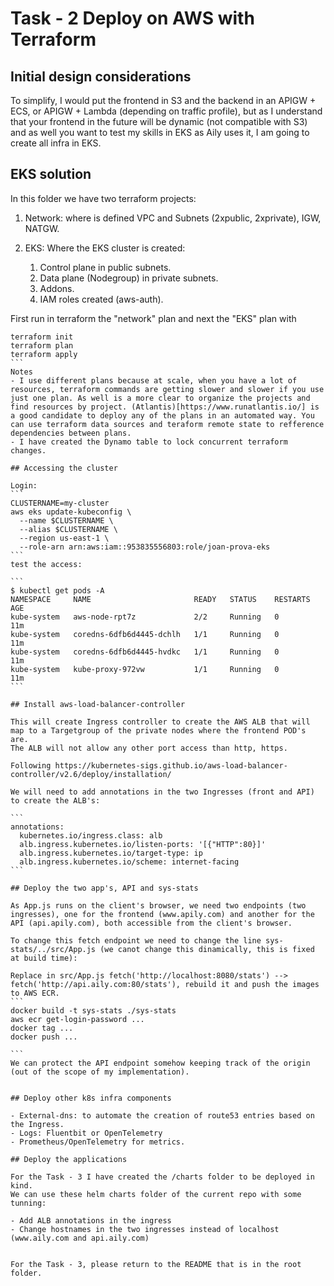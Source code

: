 # Task - 2 Deploy on AWS with Terraform

## Initial design considerations

To simplify, I would put the frontend in S3 and the backend in an APIGW + ECS, or APIGW + Lambda (depending on traffic profile), but as I understand that your frontend in the future will be dynamic (not compatible with S3) and as well you want to test my skills in EKS as Aily uses it, I am going to create all infra in EKS.

## EKS solution

In this folder we have two terraform projects:

1. Network: where is defined VPC and Subnets (2xpublic, 2xprivate), IGW, NATGW.

2. EKS: Where the EKS cluster is created:
    1. Control plane in public subnets.
    2. Data plane (Nodegroup) in private subnets.
    3. Addons.
    4. IAM roles created (aws-auth).

First run in terraform the "network" plan and next the "EKS" plan with
````
terraform init
terraform plan
terraform apply
```
Notes
- I use different plans because at scale, when you have a lot of resources, terraform commands are getting slower and slower if you use just one plan. As well is a more clear to organize the projects and find resources by project. (Atlantis)[https://www.runatlantis.io/] is a good candidate to deploy any of the plans in an automated way. You can use terraform data sources and teraform remote state to refference dependencies between plans.
- I have created the Dynamo table to lock concurrent terraform changes.

## Accessing the cluster

Login:
```
CLUSTERNAME=my-cluster
aws eks update-kubeconfig \
  --name $CLUSTERNAME \
  --alias $CLUSTERNAME \
  --region us-east-1 \
  --role-arn arn:aws:iam::953835556803:role/joan-prova-eks
```
test the access:

```
$ kubectl get pods -A
NAMESPACE     NAME                       READY   STATUS    RESTARTS   AGE
kube-system   aws-node-rpt7z             2/2     Running   0          11m
kube-system   coredns-6dfb6d4445-dchlh   1/1     Running   0          11m
kube-system   coredns-6dfb6d4445-hvdkc   1/1     Running   0          11m
kube-system   kube-proxy-972vw           1/1     Running   0          11m
```

## Install aws-load-balancer-controller

This will create Ingress controller to create the AWS ALB that will map to a Targetgroup of the private nodes where the frontend POD's are.
The ALB will not allow any other port access than http, https.

Following https://kubernetes-sigs.github.io/aws-load-balancer-controller/v2.6/deploy/installation/

We will need to add annotations in the two Ingresses (front and API) to create the ALB's:

```
annotations:
  kubernetes.io/ingress.class: alb
  alb.ingress.kubernetes.io/listen-ports: '[{"HTTP":80}]'
  alb.ingress.kubernetes.io/target-type: ip
  alb.ingress.kubernetes.io/scheme: internet-facing
```

## Deploy the two app's, API and sys-stats

As App.js runs on the client's browser, we need two endpoints (two ingresses), one for the frontend (www.apily.com) and another for the API (api.apily.com), both accessible from the client's browser. 

To change this fetch endpoint we need to change the line sys-stats/../src/App.js (we canot change this dinamically, this is fixed at build time):

Replace in src/App.js fetch('http://localhost:8080/stats') --> fetch('http://api.aily.com:80/stats'), rebuild it and push the images to AWS ECR.
```
docker build -t sys-stats ./sys-stats
aws ecr get-login-password ...
docker tag ...
docker push ...

```
We can protect the API endpoint somehow keeping track of the origin (out of the scope of my implementation).


## Deploy other k8s infra components

- External-dns: to automate the creation of route53 entries based on the Ingress.
- Logs: Fluentbit or OpenTelemetry
- Prometheus/OpenTelemetry for metrics.

## Deploy the applications

For the Task - 3 I have created the /charts folder to be deployed in kind.
We can use these helm charts folder of the current repo with some tunning:

- Add ALB annotations in the ingress
- Change hostnames in the two ingresses instead of localhost (www.aily.com and api.aily.com)


For the Task - 3, please return to the README that is in the root folder.